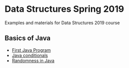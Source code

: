 # Data Structures Spring 2019
Examples and materials for Data Structures 2019 course

## Basics of Java ##
* [First Java Program](JavaExamples/FirstJava.java)
* [Java conditionals](JavaExamples/Conditions.java)
* [Randomness in Java](JavaExamples/Randomness.java)



